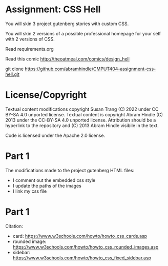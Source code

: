 # Assignment: CSS Hell

You will skin 3 project gutenberg stories with custom CSS.

You will skin 2 versions of a possible professional homepage for your
self with 2 versions of CSS.

Read requirements.org

Read this comic http://theoatmeal.com/comics/design_hell

git clone https://github.com/abramhindle/CMPUT404-assignment-css-hell.git

# License/Copyright

Textual content modifications copyright Susan Trang (C) 2022 under CC BY-SA 4.0 unported license.
Textual content is copyright Abram Hindle (C) 2013 under the CC-BY-SA
4.0 unported license. Attribution should be a hyperlink to the
repository and (C) 2013 Abram Hindle visibile in the text.

Code is licensed under the Apache 2.0 license.

# Part 1

The modifications made to the project gutenberg HTML files:

- I comment out the embedded css style
- I update the paths of the images
- I link my css file

# Part 1

Citation:

- card: https://www.w3schools.com/howto/howto_css_cards.asp
- rounded image: https://www.w3schools.com/howto/howto_css_rounded_images.asp
- sidebar: https://www.w3schools.com/howto/howto_css_fixed_sidebar.asp
